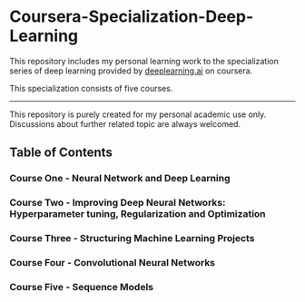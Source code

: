 # Coursera-Specialization-Deep-Learning

This repository includes my personal learning work to the specialization series of deep learning provided by [deeplearning.ai](https://www.deeplearning.ai/) on coursera.

This specialization consists of five courses.

-------------------
This repository is purely created for my personal academic use only. Discussions about further related topic are always welcomed.


## Table of Contents

### Course One - Neural Network and Deep Learning



### Course Two - Improving Deep Neural Networks: Hyperparameter tuning, Regularization and Optimization



### Course Three - Structuring Machine Learning Projects



### Course Four - Convolutional Neural Networks



### Course Five - Sequence Models


